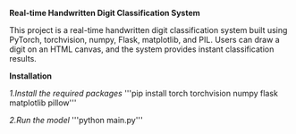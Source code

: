 **Real-time Handwritten Digit Classification System**

This project is a real-time handwritten digit classification system built using PyTorch, torchvision, numpy, Flask, matplotlib, and PIL. 
Users can draw a digit on an HTML canvas, and the system provides instant classification results.

**Installation**

*1.Install the required packages*
  '''pip install torch torchvision numpy flask matplotlib pillow'''

*2.Run the model*
  '''python main.py'''

